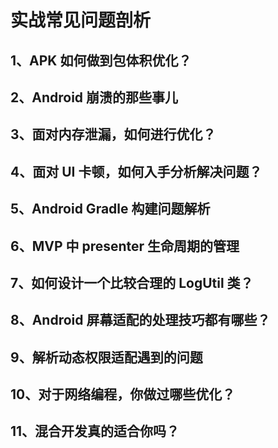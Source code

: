 # 实战常见问题剖析

## 1、APK 如何做到包体积优化？

## 2、Android 崩溃的那些事儿

## 3、面对内存泄漏，如何进行优化？

## 4、面对 UI 卡顿，如何入手分析解决问题？

## 5、Android Gradle 构建问题解析

## 6、MVP 中 presenter 生命周期的管理

## 7、如何设计一个比较合理的 LogUtil 类？

## 8、Android 屏幕适配的处理技巧都有哪些？

## 9、解析动态权限适配遇到的问题

## 10、对于网络编程，你做过哪些优化？

## 11、混合开发真的适合你吗？




















